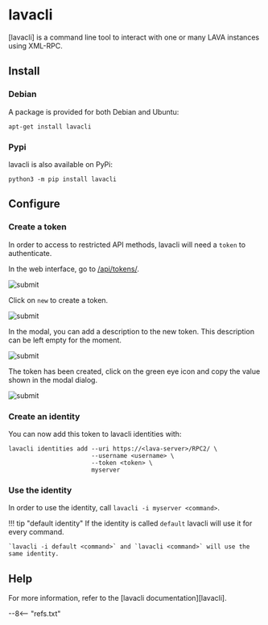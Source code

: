 # lavacli

[lavacli] is a command line tool to interact with one or many LAVA instances
using XML-RPC.

## Install

### Debian

A package is provided for both Debian and Ubuntu:

```shell
apt-get install lavacli
```

### Pypi

lavacli is also available on PyPi:

```shell
python3 -m pip install lavacli
```

## Configure

### Create a token

In order to access to restricted API methods, lavacli will need a `token` to authenticate.

In the web interface, go to [/api/tokens/](/api/tokens/).

![submit](/_img/token-menu.png)

Click on `new` to create a token.

![submit](/_img/token-new.png)

In the modal, you can add a description to the new token. This description
can be left empty for the moment.

![submit](/_img/token-new-dialog.png)

The token has been created, click on the green eye icon and copy the value
shown in the modal dialog.

![submit](/_img/token-show.png)

### Create an identity

You can now add this token to lavacli identities with:

```shell
lavacli identities add --uri https://<lava-server>/RPC2/ \
                       --username <username> \
                       --token <token> \
                       myserver
```

### Use the identity

In order to use the identity, call `lavacli -i myserver <command>`.

!!! tip "default identity"
    If the identity is called `default` lavacli will use it for every command.

    `lavacli -i default <command>` and `lavacli <command>` will use the same identity.

## Help

For more information, refer to the [lavacli documentation][lavacli].

--8<-- "refs.txt"
